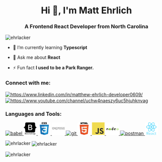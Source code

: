 <h1 align="center">Hi 👋, I'm Matt Ehrlich</h1>
<h3 align="center">A Frontend React Developer from North Carolina</h3>


<p align="left"> <img src="https://komarev.com/ghpvc/?username=ehrlacker&label=Profile%20views&color=0e75b6&style=flat" alt="ehrlacker" /> </p>

- 🌱 I’m currently learning **Typescript**

- 💬 Ask me about **React**

- ⚡ Fun fact **I used to be a Park Ranger.**

<h3 align="left">Connect with me:</h3>
<p align="left">
<a href="https://linkedin.com/in/https://www.linkedin.com/in/matthew-ehrlich-developer0609/" target="blank"><img align="center" src="https://raw.githubusercontent.com/rahuldkjain/github-profile-readme-generator/master/src/images/icons/Social/linked-in-alt.svg" alt="https://www.linkedin.com/in/matthew-ehrlich-developer0609/" height="30" width="40" /></a>
<a href="https://www.youtube.com/c/https://www.youtube.com/channel/uchw4naeszy6uc5hjuhknvag" target="blank"><img align="center" src="https://raw.githubusercontent.com/rahuldkjain/github-profile-readme-generator/master/src/images/icons/Social/youtube.svg" alt="https://www.youtube.com/channel/uchw4naeszy6uc5hjuhknvag" height="30" width="40" /></a>
</p>

<h3 align="left">Languages and Tools:</h3>
<p align="left"> <a href="https://babeljs.io/" target="_blank" rel="noreferrer"> <img src="https://www.vectorlogo.zone/logos/babeljs/babeljs-icon.svg" alt="babel" width="40" height="40"/> </a> <a href="https://getbootstrap.com" target="_blank" rel="noreferrer"> <img src="https://raw.githubusercontent.com/devicons/devicon/master/icons/bootstrap/bootstrap-plain-wordmark.svg" alt="bootstrap" width="40" height="40"/> </a> <a href="https://www.w3schools.com/css/" target="_blank" rel="noreferrer"> <img src="https://raw.githubusercontent.com/devicons/devicon/master/icons/css3/css3-original-wordmark.svg" alt="css3" width="40" height="40"/> </a> <a href="https://expressjs.com" target="_blank" rel="noreferrer"> <img src="https://raw.githubusercontent.com/devicons/devicon/master/icons/express/express-original-wordmark.svg" alt="express" width="40" height="40"/> </a> <a href="https://git-scm.com/" target="_blank" rel="noreferrer"> <img src="https://www.vectorlogo.zone/logos/git-scm/git-scm-icon.svg" alt="git" width="40" height="40"/> </a> <a href="https://www.w3.org/html/" target="_blank" rel="noreferrer"> <img src="https://raw.githubusercontent.com/devicons/devicon/master/icons/html5/html5-original-wordmark.svg" alt="html5" width="40" height="40"/> </a> <a href="https://developer.mozilla.org/en-US/docs/Web/JavaScript" target="_blank" rel="noreferrer"> <img src="https://raw.githubusercontent.com/devicons/devicon/master/icons/javascript/javascript-original.svg" alt="javascript" width="40" height="40"/> </a> <a href="https://nodejs.org" target="_blank" rel="noreferrer"> <img src="https://raw.githubusercontent.com/devicons/devicon/master/icons/nodejs/nodejs-original-wordmark.svg" alt="nodejs" width="40" height="40"/> </a> <a href="https://postman.com" target="_blank" rel="noreferrer"> <img src="https://www.vectorlogo.zone/logos/getpostman/getpostman-icon.svg" alt="postman" width="40" height="40"/> </a> <a href="https://reactjs.org/" target="_blank" rel="noreferrer"> <img src="https://raw.githubusercontent.com/devicons/devicon/master/icons/react/react-original-wordmark.svg" alt="react" width="40" height="40"/> </a> </p>

<p><img align="left" src="https://github-readme-stats.vercel.app/api/top-langs?username=ehrlacker&show_icons=true&locale=en&layout=compact" alt="ehrlacker" /></p>

<p>&nbsp;<img align="center" src="https://github-readme-stats.vercel.app/api?username=ehrlacker&show_icons=true&locale=en" alt="ehrlacker" /></p>

<p><img align="center" src="https://github-readme-streak-stats.herokuapp.com/?user=ehrlacker&" alt="ehrlacker" /></p>
